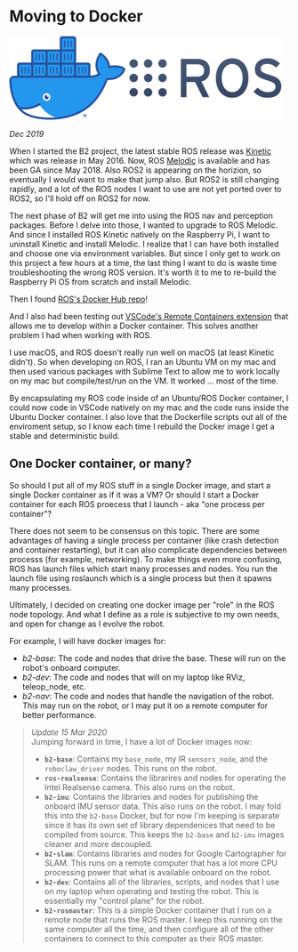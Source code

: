 # Moving to Docker

![](/b2/images/Docker-Moby-logo_150px.png) ![](/b2/images/ROS_logo_150px.png)

_Dec 2019_

When I started the B2 project, the latest stable ROS release was [Kinetic](http://wiki.ros.org/kinetic) which was release in May 2016. Now, ROS [Melodic](http://wiki.ros.org/melodic) is available and has been GA since May 2018. Also ROS2 is appearing on the horizion, so eventually I would want to make that jump also. But ROS2 is still changing rapidly, and a lot of the ROS nodes I want to use are not yet ported over to ROS2, so I'll hold off on ROS2 for now.

The next phase of B2 will get me into using the ROS nav and perception packages. Before I delve into those, I wanted to upgrade to ROS Melodic. And since I installed ROS Kinetic natively on the Raspberry Pi, I want to uninstall Kinetic and install Melodic. I realize that I can have both installed and choose one via environment variables. But since I only get to work on this project a few hours at a time, the last thing I want to do is waste time troubleshooting the wrong ROS version. It's worth it to me to re-build the Raspberry Pi OS from scratch and install Melodic.

Then I found [ROS's Docker Hub repo](https://hub.docker.com/_/ros)! 

And I also had been testing out [VSCode's Remote Containers extension](https://code.visualstudio.com/docs/remote/containers) that allows me to develop within a Docker container. This solves another problem I had when working with ROS.

I use macOS, and ROS doesn't really run well on macOS (at least Kinetic didn't). So when developing on ROS, I ran an Ubuntu VM on my mac and then used various packages with Sublime Text to allow me to work locally on my mac but compile/test/run on the VM. It worked ... most of the time.

By encapsulating my ROS code inside of an Ubuntu/ROS Docker container, I could now code in VSCode natively on my mac and the code runs inside the Ubuntu Docker container. I also love that the Dockerfile scripts out all of the enviroment setup, so I know each time I rebuild the Docker image I get a stable and deterministic build.

## One Docker container, or many?
So should I put all of my ROS stuff in a single Docker image, and start a single Docker container as if it was a VM? Or should I start a Docker container for each ROS proecess that I launch - aka "one process per container"?

There does not seem to be consensus on this topic. There are some advantages of having a single process per container (like crash detection and container restarting), but it can also complicate dependencies between processs (for example, networking). To make things even more confusing, ROS has launch files which start many processes and nodes. You run the launch file using roslaunch which is a single process but then it spawns many processes.

Ultimately, I decided on creating one docker image per "role" in the ROS node topology. And what I define as a role is subjective to my own needs, and open for change as I evolve the robot.

For example, I will have docker images for:
* _b2-base_: The code and nodes that drive the base. These will run on the robot's onboard computer.
* _b2-dev_: The code and nodes that will on my laptop like RViz, teleop_node, etc.
* _b2-nav_: The code and nodes that handle the navigation of the robot. This may run on the robot, or I may put it on a remote computer for better performance.


> _Update 15 Mar 2020_  
> Jumping forward in time, I have a lot of Docker images now:  
> * **`b2-base`**: Contains my `base_node`, my IR `sensors_node`, and the `roboclaw_driver` nodes. This runs on the robot.
> * **`ros-realsense`**: Contains the librarires and nodes for operating the Intel Realsense camera. This also runs on the robot.
> * **`b2-imu`**: Contains the libraries and nodes for publishing the onboard IMU sensor data. This also runs on the robot. I may fold this into the `b2-base` Docker, but for now I'm keeping is separate since it has its own set of library dependenices that need to be compiled from source. This keeps the `b2-base` and `b2-imu` images cleaner and more decoupled. 
> * **`b2-slam`**: Contains libraries and nodes for Google Cartographer for SLAM. This runs on a remote computer that has a lot more CPU processing power that what is available onboard on the robot.
> * **`b2-dev`**: Contains all of the libraries, scripts, and nodes that I use on my laptop when operating and testing the robot. This is essentially my "control plane" for the robot.
> * **`b2-rosmaster`**: This is a simple Docker container that I run on a remote node that runs the ROS master. I keep this running on the same computer all the time, and then configure all of the other containers to connect to this computer as their ROS master.

